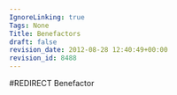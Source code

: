 ```yaml
---
IgnoreLinking: true
Tags: None
Title: Benefactors
draft: false
revision_date: 2012-08-28 12:40:49+00:00
revision_id: 8488
---
```


#REDIRECT Benefactor